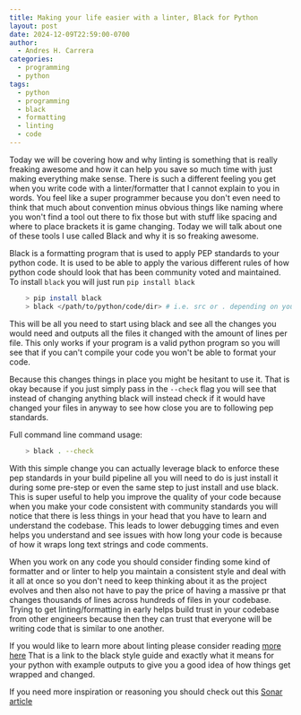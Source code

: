 ```yaml
---
title: Making your life easier with a linter, Black for Python
layout: post
date: 2024-12-09T22:59:00-0700
author:
  - Andres H. Carrera
categories:
  - programming
  - python
tags:
  - python
  - programming
  - black
  - formatting
  - linting
  - code
---
```

Today we will be covering how and why linting is something that is really freaking awesome and how it can help you save so much time with just making everything make sense. There is such a different feeling you get when you write code with a linter/formatter that I cannot explain to you in words. You feel like a super programmer because you don't even need to think that much about convention minus obvious things like naming where you won't find a tool out there to fix those but with stuff like spacing and where to place brackets it is game changing. Today we will talk about one of these tools I use called Black and why it is so freaking awesome.

Black is a formatting program that is used to apply PEP standards to your python code. It is used to be able to apply the various different rules of how python code should look that has been community voted and maintained. To install `black` you will just run `pip install black`

```bash
    > pip install black
    > black </path/to/python/code/dir> # i.e. src or . depending on your project
```

This will be all you need to start using black and see all the changes you would need and outputs all the files it changed with the amount of lines per file. This only works if your program is a valid python program so you will see that if you can't compile your code you won't be able to format your code. 

Because this changes things in place you might be hesitant to use it. That is okay because if you just simply pass in the `--check` flag you will see that instead of changing anything black will instead check if it would have changed your files in anyway to see how close you are to following pep standards.

Full command line command usage: 

```bash
    > black . --check
```

With this simple change you can actually leverage black to enforce these pep standards in your build pipeline all you will need to do is just install it during some pre-step or even the same step to just install and use black. This is super useful to help you improve the quality of your code because when you make your code consistent with community standards you will notice that there is less things in your head that you have to learn and understand the codebase. This leads to lower debugging times and even helps you understand and see issues with how long your code is because of how it wraps long text strings and code comments. 

When you work on any code you should consider finding some kind of formatter and or linter to help you maintain a consistent style and deal with it all at once so you don't need to keep thinking about it as the project evolves and then also not have to pay the price of having a massive pr that changes thousands of lines across hundreds of files in your codebase. Trying to get linting/formatting in early helps build trust in your codebase from other engineers because then they can trust that everyone will be writing code that is similar to one another.

If you would like to learn more about linting please consider reading [more here](https://black.readthedocs.io/en/stable/the_black_code_style/current_style.html)
That is a link to the black style guide and exactly what it means for your python with example outputs to give you a good idea of how things get wrapped and changed.

If you need more inspiration or reasoning you should check out this [Sonar article](https://www.sonarsource.com/learn/why-linter/)

